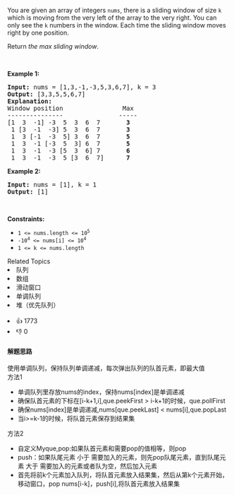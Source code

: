 <p>You are given an array of integers&nbsp;<code>nums</code>, there is a sliding window of size <code>k</code> which is moving from the very left of the array to the very right. You can only see the <code>k</code> numbers in the window. Each time the sliding window moves right by one position.</p>

<p>Return <em>the max sliding window</em>.</p>

<p>&nbsp;</p> 
<p><strong>Example 1:</strong></p>

<pre>
<strong>Input:</strong> nums = [1,3,-1,-3,5,3,6,7], k = 3
<strong>Output:</strong> [3,3,5,5,6,7]
<strong>Explanation:</strong> 
Window position                Max
---------------               -----
[1  3  -1] -3  5  3  6  7       <strong>3</strong>
 1 [3  -1  -3] 5  3  6  7       <strong>3</strong>
 1  3 [-1  -3  5] 3  6  7      <strong> 5</strong>
 1  3  -1 [-3  5  3] 6  7       <strong>5</strong>
 1  3  -1  -3 [5  3  6] 7       <strong>6</strong>
 1  3  -1  -3  5 [3  6  7]      <strong>7</strong>
</pre>

<p><strong>Example 2:</strong></p>

<pre>
<strong>Input:</strong> nums = [1], k = 1
<strong>Output:</strong> [1]
</pre>

<p>&nbsp;</p> 
<p><strong>Constraints:</strong></p>

<ul> 
 <li><code>1 &lt;= nums.length &lt;= 10<sup>5</sup></code></li> 
 <li><code>-10<sup>4</sup> &lt;= nums[i] &lt;= 10<sup>4</sup></code></li> 
 <li><code>1 &lt;= k &lt;= nums.length</code></li> 
</ul>

<div><div>Related Topics</div><div><li>队列</li><li>数组</li><li>滑动窗口</li><li>单调队列</li><li>堆（优先队列）</li></div></div><br><div><li>👍 1773</li><li>👎 0</li></div>

#### 解题思路
使用单调队列，保持队列单调递减，每次弹出队列的队首元素，即最大值  
方法1
<ul>
<li>单调队列里存放nums的index，保持nums[index]是单调递减</li>
<li>确保队首元素的下标在[i-k+1,i],que.peekFirst > i-k+1的时候，que.pollFirst</li>
<li>确保nums[index]是单调递减,nums[que.peekLast] < nums[i],que.popLast</li>
<li>当i>=k-1的时候，将队首元素保存到结果集</li>
</ul>
方法2
<ul>
<li>自定义Myque,pop:如果队首元素和需要pop的值相等，则pop</li>
<li>push：如果队尾元素 小于 需要加入的元素，则先pop队尾元素，直到队尾元素 大于 需要加入的元素或者队为空，然后加入元素</li>
<li>首先将前k个元素加入队列，将队首元素放入结果集，然后从第k个元素开始，移动窗口，pop nums[i-k]，push[i],将队首元素放入结果集</li>
</ul>